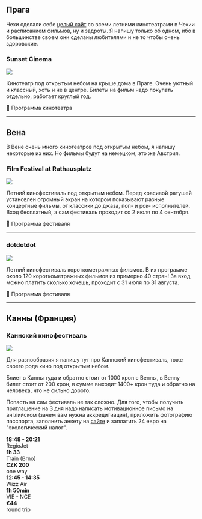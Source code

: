 ## Прага

Чехи сделали себе [целый сайт](https://www.letnaky.cz/) со всеми летними кинотеатрами в Чехии и расписанием фильмов, ну и задроты. Я напишу только об одном, ибо в большинстве своем они сделаны любителями и не то чтобы очень здоровские.

### Sunset Cinema 

![](https://lh5.googleusercontent.com/p/AF1QipNCg0bPjP7yraOEbl_mSNIB4ZeyEZbUwh43iU8l=s677-k-no)

Кинотеатр под открытым небом на крыше дома в Праге. Очень уютный и классный, хоть и не в центре. Билеты на фильм надо покупать отдельно, работает круглый год. 

<div class="callout" onclick="location.href='http://sunsetcinema.cz/location'"><p>🎥 Программа кинотеатра </p></div>

---

## Вена

В Вене очень много кинотеатров под открытым небом, я напишу некоторые из них. Но фильмы будут на немецком, это же Австрия. 

### Film Festival at Rathausplatz
![](https://www.emigrants.life/wp-content/uploads/2022/06/51702360780_8405c5eac1_k-4-3-228018201365-1820x1365-1-1024x768.jpg)

Летний кинофестиваль под открытым небом. Перед красивой ратушей установлен огромный экран на котором показывают разные концертные фильмы, от классики до джаза, поп- и рок- исполнителей. Вход бесплатный, а сам фестиваль проходит со 2 июля по 4 сентября.


<div class="callout" onclick="location.href='https://filmfestival-rathausplatz.at/en/programm/'"><p>🎥 Программа фестиваля </p></div>

---

### dotdotdot

![](https://www.emigrants.life/wp-content/uploads/2022/06/kinogarten-c-dotdotdot-olgapohankova-1024x576.jpg)

Летний кинофестиваль короткометражных фильмов. В их программе около 120 короткометражных фильмов из примерно 40 стран! За вход можно платить сколько хочешь, проходит с 31 июля по 31 августа.

<div class="callout" onclick="location.href='https://dotdotdot.at/'"><p>🎥 Программа фестиваля </p></div>

---


## Канны (Франция)

### Каннский кинофестиваль
![](https://static.dw.com/image/61821926_605.jpg)

Для разнообразия я напишу тут про Каннский кинофестиваль, тоже своего рода кино под открытым небом.

Блиет в Канны туда и обратно стоит от 1000 крон с Венны, в Венну билет стоит от 200 крон, в сумме выходит 1400+ крон туда и обратно на человека, что не сильно дорого.

Попасть на сам фестиваль не так сложно. Для того, чтобы получить приглашение на 3 дня надо написать мотивационное письмо на английском (зачем вам нужна аккредитиация), приложить фотографию пасспорта, заполнить анкету на [сайте](https://www.festival-cannes.com/en/participer/accredit) и заплатить 24 евро на "экологический налог". 

<div class="travel-flight" onclick="location.href='https://idos.idnes.cz/vlakyautobusymhdvse/spojeni/vysledky/?f=Brno%20hl.n.&fc=100003&t=Vienna;%20Rakousko&tc=1'">
  <div class="logo">
    <img alt="" src="https://play-lh.googleusercontent.com/gXMTIJ0CAnQ395b8ituTtGidnTTdQBIC6gIqojgePX-q-R-BK5CS72pIYudZcPnWHf0" />
  </div>
  <div class="container">
    <div class="time"><strong>18:48 - 20:21</strong></div>
    <div class="carrier" class="weak">RegioJet</div>
  </div>
  <div class="container">
    <div class="eta"><strong>1h 33</strong></div>
    <div class="type" class="weak">Train (Brno)</div>
  </div>
  <div class="container">
    <div class="price"><strong>CZK 200</strong></div>
    <div class="trip" class="weak">one way</div>
  </div>
</div>

<div class="travel-flight" onclick="location.href='https://www.google.com/travel/flights/search?tfs=CBwQAhooagwIAhIIL20vMGZocDkSCjIwMjItMDktMjFyDAgCEggvbS8wa3lndhooagwIAhIIL20vMGt5Z3YSCjIwMjItMDktMjJyDAgCEggvbS8wZmhwOXABggELCP___________wFAAUgBmAEB&tfu=CmxDalJJTkZodlkwNVZWMEZJWmxWQlFpMTJiRUZDUnkwdExTMHRMUzB0TFhkemFtbzJNVUZCUVVGQlIwMVNVREZOUjI5eGJVRkJFZ2N5TnpZNk1qYzNHZ29Jb2dnUUFCb0RRMXBMT0Jad3lDRT0&hl=en&authuser=0&curr=EUR'">
  <div class="logo">
    <img alt="" src="https://www.gstatic.com/flights/airline_logos/70px/W6.png" />
  </div>
  <div class="container">
    <div class="time"><strong>12:45 - 14:35</strong></div>
    <div class="carrier" class="weak">Wizz Air</div>
  </div>
  <div class="container">
    <div class="eta"><strong>1h 50min</strong></div>
    <div class="type" class="weak">VIE - NCE</div>
  </div>
  <div class="container">
    <div class="price"><strong>€44</strong></div>
    <div class="trip" class="weak">round trip</div>
  </div>
</div>


